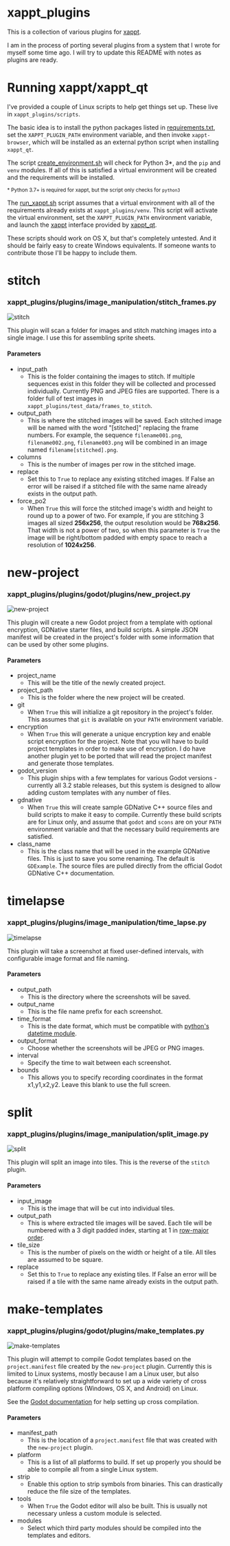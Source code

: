 # xappt_plugins

This is a collection of various plugins for [xappt](https://github.com/cmontesano/xappt).

I am in the process of porting several plugins from a system that I wrote for myself some time ago. I will try to update this README with notes as plugins are ready.

# Running xappt/xappt_qt

I've provided a couple of Linux scripts to help get things set up. These live in `xappt_plugins/scripts`.

The basic idea is to install the python packages listed in [requirements.txt](https://github.com/cmontesano/xappt_plugins/blob/master/requirements.txt), set the `XAPPT_PLUGIN_PATH` environment variable, and then invoke `xappt-browser`, which will be installed as an external python script when installing `xappt_qt`.

The script [create_environment.sh](https://github.com/cmontesano/xappt_plugins/blob/master/scripts/create_environment.sh) will check for Python 3*, and the `pip` and `venv` modules. If all of this is satisfied a virtual environment will be created and the requirements will be installed.

<small>* Python 3.7+ is required for xappt, but the script only checks for `python3`</small>

The [run_xappt.sh](https://github.com/cmontesano/xappt_plugins/blob/master/scripts/run_xappt.sh) script assumes that a virtual environment with all of the requirements already exists at `xappt_plugins/venv`. 
This script will activate the virtual environment, set the `XAPPT_PLUGIN_PATH` environment variable, and launch the [xappt](https://github.com/cmontesano/xappt) interface provided by [xappt_qt](https://github.com/cmontesano/xappt_qt).

These scripts should work on OS X, but that's completely untested. And it should be fairly easy to create Windows equivalents. If someone wants to contribute those I'll be happy to include them.

# stitch
### xappt_plugins/plugins/image_manipulation/stitch_frames.py

![stitch](images/stitch-plugin.png)

This plugin will scan a folder for images and stitch matching images into a single image. I use this for assembling sprite sheets.

#### Parameters

- input_path
  - This is the folder containing the images to stitch. If multiple sequences exist in this folder they will be collected and processed individually. Currently PNG and JPEG files are supported. There is a folder full of test images in `xappt_plugins/test_data/frames_to_stitch`.
- output_path
  - This is where the stitched images will be saved. Each stitched image will be named with the word "\[stitched]" replacing the frame numbers. For example, the sequence `filename001.png`, `filename002.png`, `filename003.png` will be combined in an image named `filename[stitched].png`.
- columns
  - This is the number of images per row in the stitched image.
- replace
  - Set this to `True` to replace any existing stitched images. If False an error will be raised if a stitched file with the same name already exists in the output path.
- force_po2
  - When `True` this will force the stitched image's width and height to round up to a power of two. For example, if you are stitching 3 images all sized **256x256**, the output resolution would be **768x256**. That width is not a power of two, so when this parameter is `True` the image will be right/bottom padded with empty space to reach a resolution of **1024x256**.

# new-project
### xappt_plugins/plugins/godot/plugins/new_project.py

![new-project](images/newproject-plugin.png)

This plugin will create a new Godot project from a template with optional encryption, GDNative starter files, and build scripts. A simple JSON manifest will be created in the project's folder with some information that can be used by other some plugins.

#### Parameters

- project_name
  - This will be the title of the newly created project.
- project_path
  - This is the folder where the new project will be created.
- git
  - When `True` this will initialize a git repository in the project's folder. This assumes that `git` is available on your `PATH` environment variable.
- encryption
  - When `True` this will generate a unique encryption key and enable script encryption for the project. Note that you will have to build project templates in order to make use of encryption. I do have another plugin yet to be ported that will read the project manifest and generate those templates.
- godot_version
  - This plugin ships with a few templates for various Godot versions - currently all 3.2 stable releases, but this system is designed to allow adding custom templates with any number of files.
- gdnative
  - When `True` this will create sample GDNative C++ source files and build scripts to make it easy to compile. Currently these build scripts are for Linux only, and assume that `godot` and `scons` are on your `PATH` environment variable and that the necessary build requirements are satisfied.
- class_name
  - This is the class name that will be used in the example GDNative files. This is just to save you some renaming. The default is `GDExample`. The source files are pulled directly from the official Godot GDNative C++ documentation.

# timelapse
### xappt_plugins/plugins/image_manipulation/time_lapse.py

![timelapse](images/timelapse-plugin.png)

This plugin will take a screenshot at fixed user-defined intervals, with configurable image format and file naming.

#### Parameters

- output_path
  - This is the directory where the screenshots will be saved.
- output_name
  - This is the file name prefix for each screenshot.
- time_format
  - This is the date format, which must be compatible with [python's datetime module](https://docs.python.org/3/library/datetime.html#strftime-and-strptime-format-codes).
- output_format
  - Choose whether the screenshots will be JPEG or PNG images.
- interval
  - Specify the time to wait between each screenshot.
- bounds
  - This allows you to specify recording coordinates in the format x1,y1,x2,y2. Leave this blank to use the full screen.

# split
### xappt_plugins/plugins/image_manipulation/split_image.py

![split](images/split-plugin.png)

This plugin will split an image into tiles. This is the reverse of the `stitch` plugin.

#### Parameters

- input_image
  - This is the image that will be cut into individual tiles.
- output_path
  - This is where extracted tile images will be saved. Each tile will be numbered with a 3 digit padded index, starting at 1 in [row-major order](https://en.wikipedia.org/wiki/Row-_and_column-major_order).
- tile_size
  - This is the number of pixels on the width or height of a tile. All tiles are assumed to be square.
- replace
  - Set this to `True` to replace any existing tiles. If False an error will be raised if a tile with the same name already exists in the output path.

# make-templates
### xappt_plugins/plugins/godot/plugins/make_templates.py

![make-templates](images/maketemplates-plugin.png)

This plugin will attempt to compile Godot templates based on the `project.manifest` file created by the `new-project` plugin. Currently this is limited to Linux systems, mostly because I am a Linux user, but also because it's relatively straightforward to set up a wide variety of cross platform compiling options (Windows, OS X, and Android) on Linux.

See the [Godot documentation](https://docs.godotengine.org/en/stable/development/compiling/index.html) for help setting up cross compilation.

#### Parameters

- manifest_path
  - This is the location of a `project.manifest` file that was created with the `new-project` plugin.
- platform
  - This is a list of all platforms to build. If set up properly you should be able to compile all from a single Linux system.
- strip
  - Enable this option to strip symbols from binaries. This can drastically reduce the file size of the templates.
- tools
  - When `True` the Godot editor will also be built. This is usually not necessary unless a custom module is selected.
- modules
  - Select which third party modules should be compiled into the templates and editors.
